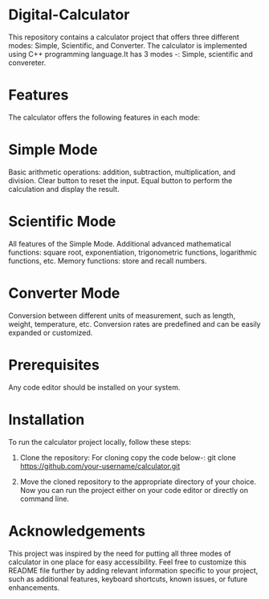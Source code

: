 # Digital-Calculator
This repository contains a calculator project that offers three different modes: Simple, Scientific, and Converter. The calculator is implemented using C++ programming language.It has 3 modes -: Simple, scientific and convereter.

# Features
The calculator offers the following features in each mode:

# Simple Mode
Basic arithmetic operations: addition, subtraction, multiplication, and division.
Clear button to reset the input.
Equal button to perform the calculation and display the result.
# Scientific Mode
All features of the Simple Mode.
Additional advanced mathematical functions: square root, exponentiation, trigonometric functions, logarithmic functions, etc.
Memory functions: store and recall numbers.
# Converter Mode
Conversion between different units of measurement, such as length, weight, temperature, etc.
Conversion rates are predefined and can be easily expanded or customized.

# Prerequisites
Any code editor should be installed on your system.

# Installation
To run the calculator project locally, follow these steps:

1. Clone the repository:
For cloning copy the code below-:
git clone https://github.com/your-username/calculator.git

2. Move the cloned repository to the appropriate directory of your choice.
Now you can run the project either on your code editor or directly on command line.

# Acknowledgements
This project was inspired by the need for putting all three modes of calculator in one place for easy accessibility. Feel free to customize this README file further by adding relevant information specific to your project, such as additional features, keyboard shortcuts, known issues, or future enhancements.
